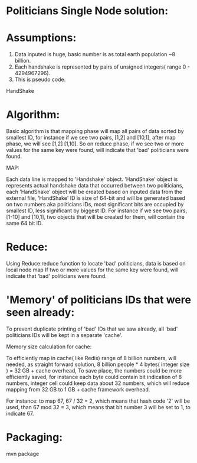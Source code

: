Politicians Single Node solution:
=================================

Assumptions:
============
1. Data inputed is huge, basic number is as total earth population ~8 billion.
2. Each handshake is represented by pairs of unsigned integers( range 0 - 4294967296).
3. This is pseudo code.

HandShake

Algorithm:
===========

Basic algorithm is that mapping phase will map all pairs of data sorted by smallest ID, for instance if we see
two pairs, [1,2] and [10,1], after map phase, we will see [1,2] [1,10]. So on reduce phase, if we see two or more values
for the same key were found, will indicate that 'bad' politicians were found.


MAP:

Each data line is mapped to 'Handshake' object. 
'HandShake' object is represents actual handshake data that occurred between two politicians, 
each 'HandShake' object will be created based on inputed data from the external file, 
'HandShake' ID is size of 64-bit and will be generated based on two numbers aka politicians IDs, most significant bits are
occupied by smallest ID, less significant by biggest ID. For instance if we see two pairs, [1-10] and [10,1], two objects that 
will be created for them, will contain the same 64 bit ID. 


Reduce:
========

Using Reduce:reduce function to locate 'bad' politicians, data is based on local node map If two or more values
for the same key were found, will indicate that 'bad' politicians were found.


'Memory' of politicians IDs that were seen already:
===================================================

To prevent duplicate printing of 'bad' IDs that we saw already, all 'bad' politicians IDs will
be kept in a separate 'cache'. 

Memory size calculation for cache:

To efficiently map in cache( like Redis) range of 8 billion numbers, 
will needed, as straight forward solution, 8 billion people * 4 bytes( integer size ) = 32 GB + cache overhead,
To save place, the numbers could be more efficiently saved, for instance each byte could contain 
bit indication of 8 numbers, integer cell could keep data about 32 numbers, 
which will reduce mapping from 32 GB to 1 GB + cache framework overhead.

For instance: to map 67, 67 / 32 = 2, which means that hash code '2' will be used, than 67 mod 32 = 3, 
which means that bit number 3 will be set to 1, to indicate 67.


Packaging:
==========

mvn package